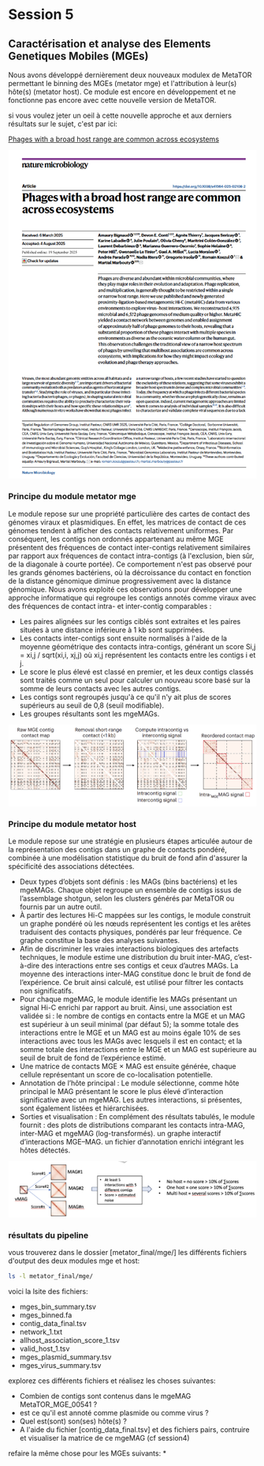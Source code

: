 # Session 5


## Caractérisation et analyse des Elements Genetiques Mobiles (MGEs)

Nous avons développé dernièrement deux nouveaux modulex de MetaTOR permettant le binning des MGEs (metator mge) et l'attribution à leur(s) hôte(s) (metator host).
Ce module est encore en développement et ne fonctionne pas encore avec cette nouvelle version de MetaTOR.

si vous voulez jeter un oeil à cette nouvelle approche et aux derniers résultats sur le sujet, c'est par ici:

[Phages with a broad host range are common across ecosystems](https://pasteur.hal.science/pasteur-05269627v1)

![paper_mge](docs/images/paper_mge.png)


### Principe du module metator mge 

Le module repose sur une propriété particulière des cartes de contact des génomes viraux et plasmidiques. En effet, les matrices de contact de ces génomes tendent à afficher des contacts relativement uniformes. Par conséquent, les contigs non ordonnés appartenant au même MGE présentent des fréquences de contact inter-contigs relativement similaires par rapport aux fréquences de contact intra-contigs (à l'exclusion, bien sûr, de la diagonale à courte portée). Ce comportement n'est pas observé pour les grands génomes bactériens, où la décroissance du contact en fonction de la distance génomique diminue progressivement avec la distance génomique. Nous avons exploité ces observations pour développer une approche informatique qui regroupe les contigs annotés comme viraux avec des fréquences de contact intra- et inter-contig comparables :

* Les paires alignées sur les contigs ciblés sont extraites et les paires situées à une distance inférieure à 1 kb sont supprimées.
* Les contacts inter-contigs sont ensuite normalisés à l'aide de la moyenne géométrique des contacts intra-contigs, générant un score Si,j = xi,j / sqrt(xi,i, xj,j) où xi,j représentent les contacts entre les contigs i et j.
* Le score le plus élevé est classé en premier, et les deux contigs classés sont traités comme un seul pour calculer un nouveau score basé sur la somme de leurs contacts avec les autres contigs.
* Les contigs sont regroupés jusqu'à ce qu'il n'y ait plus de scores supérieurs au seuil de 0,8 (seuil modifiable). 
* Les groupes résultants sont les mgeMAGs.


![module_mge](docs/images/module_mge.png)


### Principe du module metator host

Le module repose sur une stratégie en plusieurs étapes articulée autour de la représentation des contigs dans un graphe de contacts pondéré, combinée à une modélisation statistique du bruit de fond afin d'assurer la spécificité des associations détectées.
*	Deux types d’objets sont définis : les MAGs (bins bactériens) et les mgeMAGs. Chaque objet regroupe un ensemble de contigs issus de l’assemblage shotgun, selon les clusters générés par MetaTOR ou fournis par un autre outil.
*	À partir des lectures Hi-C mappées sur les contigs, le module construit un graphe pondéré où les nœuds représentent les contigs et les arêtes traduisent des contacts physiques, pondérés par leur fréquence. Ce graphe constitue la base des analyses suivantes.
*	Afin de discriminer les vraies interactions biologiques des artefacts techniques, le module estime une distribution du bruit inter-MAG, c’est-à-dire des interactions entre ses contigs et ceux d’autres MAGs. La moyenne des interactions inter-MAG constitue donc le bruit de fond de l’expérience. Ce bruit ainsi calculé, est utilisé pour filtrer les contacts non significatifs.
*	Pour chaque mgeMAG, le module identifie les MAGs présentant un signal Hi-C enrichi par rapport au bruit. Ainsi, une association est validée si :
  	le nombre de  contigs en  contacts entre la MGE et un MAG est supérieur à un seuil minimal (par défaut 5);
  	la somme totale des interactions entre le MGE et un MAG est au moins égale 10% de ses interactions avec tous les MAGs avec lesquels il est en contact;
  	et la somme totale des interactions entre le MGE et un MAG est supérieure  au seuil de bruit de fond de l’expérience estimé.
*	Une matrice de contacts MGE × MAG est ensuite générée, chaque cellule représentant un score de co-localisation potentielle.
*	Annotation de l’hôte principal : Le module sélectionne, comme hôte principal le MAG présentant le score le plus élevé d’interaction significative avec un mgeMAG. Les autres interactions, si présentes, sont également listées et hiérarchisées.
*	Sorties et visualisation : En complément des résultats tabulés, le module fournit :
  	des plots de distributions comparant les contacts intra-MAG, inter-MAG et mgeMAG (log-transformés).
  	un graphe interactif d’interactions MGE–MAG.
  	un fichier d’annotation enrichi intégrant les hôtes détectés.

![module_host](docs/images/module_host.png)

### résultats du pipeline

vous trouverez dans le dossier [metator_final/mge/] les différents fichiers d'output des deux modules mge et host:

```sh
ls -l metator_final/mge/
```

voici la lsite des fichiers:

* mges_bin_summary.tsv
* mges_binned.fa
* contig_data_final.tsv
* network_1.txt
* allhost_association_score_1.tsv
* valid_host_1.tsv
* mges_plasmid_summary.tsv
* mges_virus_summary.tsv


explorez ces différents fichiers et réalisez les choses suivantes:

* Combien de contigs sont contenus dans le mgeMAG MetaTOR_MGE_00541 ?
* est ce qu'il est annoté comme plasmide ou comme virus ?
* Quel est(sont) son(ses) hôte(s) ?
* A l'aide du fichier [contig_data_final.tsv] et des fichiers pairs, contruire et visualiser la matrice de ce mgeMAG (cf session4)

refaire la même chose pour les MGEs suivants:
* 


